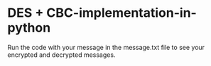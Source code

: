 # DES + CBC-implementation-in-python

Run the code with your message in the message.txt file to see your encrypted and decrypted messages.
